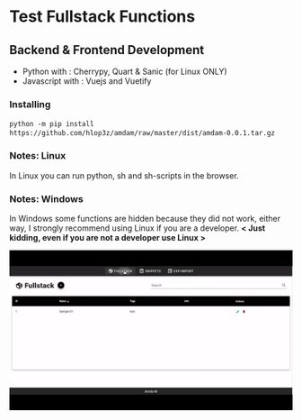 # Test Fullstack Functions

## Backend & Frontend Development
* Python with     : Cherrypy, Quart & Sanic (for Linux ONLY)
* Javascript with : Vuejs and Vuetify

### Installing

```
python -m pip install https://github.com/hlop3z/amdam/raw/master/dist/amdam-0.0.1.tar.gz
```

### Notes: Linux
In Linux you can run python, sh and sh-scripts in the browser.

### Notes: Windows
In Windows some functions are hidden because they did not work, either way, I strongly recommend using Linux if you are a developer. **< Just kidding, even if you are not a developer use Linux >**

![Alt Text](./sample.gif)
